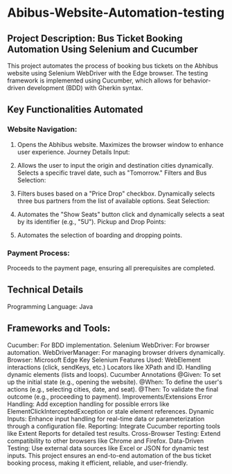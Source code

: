 # Abibus-Website-Automation-testing

## Project Description: Bus Ticket Booking Automation Using Selenium and Cucumber

This project automates the process of booking bus tickets on the Abhibus website using Selenium WebDriver with the Edge browser. The testing framework is implemented using Cucumber, which allows for behavior-driven development (BDD) with Gherkin syntax.

## Key Functionalities Automated
### Website Navigation:

1. Opens the Abhibus website.
Maximizes the browser window to enhance user experience.
Journey Details Input:

2. Allows the user to input the origin and destination cities dynamically.
Selects a specific travel date, such as "Tomorrow."
Filters and Bus Selection:

3. Filters buses based on a "Price Drop" checkbox.
Dynamically selects three bus partners from the list of available options.
Seat Selection:

4. Automates the "Show Seats" button click and dynamically selects a seat by its identifier (e.g., "5U").
Pickup and Drop Points:

5. Automates the selection of boarding and dropping points.
### Payment Process:

Proceeds to the payment page, ensuring all prerequisites are completed.
## Technical Details
Programming Language: Java
## Frameworks and Tools:
Cucumber: For BDD implementation.
Selenium WebDriver: For browser automation.
WebDriverManager: For managing browser drivers dynamically.
Browser: Microsoft Edge
Key Selenium Features Used:
WebElement interactions (click, sendKeys, etc.)
Locators like XPath and ID.
Handling dynamic elements (lists and loops).
Cucumber Annotations
@Given: To set up the initial state (e.g., opening the website).
@When: To define the user's actions (e.g., selecting cities, date, and seat).
@Then: To validate the final outcome (e.g., proceeding to payment).
Improvements/Extensions
Error Handling: Add exception handling for possible errors like ElementClickInterceptedException or stale element references.
Dynamic Inputs: Enhance input handling for real-time data or parameterization through a configuration file.
Reporting: Integrate Cucumber reporting tools like Extent Reports for detailed test results.
Cross-Browser Testing: Extend compatibility to other browsers like Chrome and Firefox.
Data-Driven Testing: Use external data sources like Excel or JSON for dynamic test inputs.
This project ensures an end-to-end automation of the bus ticket booking process, making it efficient, reliable, and user-friendly.
